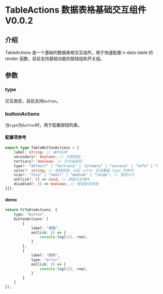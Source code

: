 # TableActions 数据表格基础交互组件 V0.0.2

## 介绍

TableActions 是一个基础的数据表格交互组件，用于快速配置 n-data-table 的 render 函数，目前支持基础功能的按钮组和开关组。

## 参数

### type

交互类型，目前支持`button`。

### buttonActions

当`type`为`button`时，用于配置按钮列表。

#### 配置项参考

```typescript
export type TableButtonActions = {
    label: string; // 操作名称
    secondary?: boolean; // 次要按钮
    tertiary?: boolean; // 次次级按钮
    type?: "default" | "tertiary" | "primary" | "success" | "info" | "warning" | "error"; // 按钮类型
    color?: string; // 按钮颜色，设定 color 后会覆盖 type 的样式
    size?: "tiny" | "small" | "medium" | "large"; // 按钮大小
    onClick?: () => void; // 按钮点击事件
    disabled?: () => boolean; // 按钮是否禁用
}[];
```

#### demo

```typescript
return h(TableActions, {
    type: "button",
    buttonActions: [
        {
            label: "编辑",
            onClick: () => {
                console.log(111, row);
            }
        },
        {
            label: "删除",
            type: "error",
            onClick: () => {
                console.log(222, row);
            }
        }
    ]
});
```
